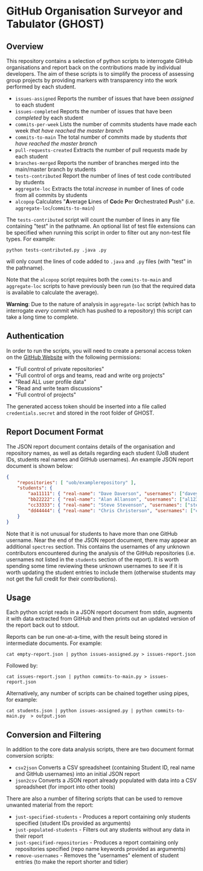 # GitHub Organisation Surveyor and Tabulator (GHOST)

## Overview

This repository contains a selection of python scripts to interrogate GitHub organisations
and report back on the contributions made by individual developers. The aim of these scripts
is to simplify the process of assessing group projects by providing markers with transparency
into the work performed by each student.

- `issues-assigned` Reports the number of issues that have been _assigned_ to each student
- `issues-completed` Reports the number of issues that have been _completed_ by each student
- `commits-per-week` Lists the number of commits students have made each week _that have reached the master branch_
- `commits-to-main` The total number of commits made by students _that have reached the master branch_
- `pull-requests-created` Extracts the number of pull requests made by each student
- `branches-merged` Reports the number of branches merged into the main/master branch by students
- `tests-contributed` Report the number of lines of test code contributed by students
- `aggregate-loc` Extracts the total _increase_ in number of lines of code from all commits by students
- `alcopop` Calculates "**A**verage **L**ines of **Co**de **P**er **O**rchestrated **P**ush" (i.e. `aggregate-loc`/`commits-to-main`)

The `tests-contributed` script will count the number of lines in any file containing "test" in the pathname.
An optional list of test file extensions can be specified when running this script in order to
filter out any non-test file types. For example:
```
python tests-contributed.py .java .py
```
will only count the lines of code added to `.java` and `.py` files (with "test" in the pathname).

Note that the `alcopop` script requires both the `commits-to-main` and `aggregate-loc` scripts
to have previously been run (so that the required data is available to calculate the average).

**Warning**: Due to the nature of analysis in `aggregate-loc` script (which has to interrogate
_every_ commit which has pushed to a repository) this script can take a long time to complete.

## Authentication

In order to run the scripts, you will need to create a personal access token on the
[GitHub Website](https://github.com/settings/tokens) with the following permissions:
- "Full control of private repositories"
- "Full control of orgs and teams, read and write org projects"
- "Read ALL user profile data"
- "Read and write team discussions"
- "Full control of projects"

The generated access token should be inserted into a file called `credentials.secret` and stored
in the root folder of GHOST.

## Report Document Format

The JSON report document contains details of the organisation and repository names,
as well as details regarding each student (UoB student IDs, students real names and GitHub usernames).
An example JSON report document is shown below:

```JSON
{
    "repositories": [ "uob/examplerepository" ],
    "students": {
        "aa11111": { "real-name": "Dave Daverson", "usernames": ["davey"] },
        "bb22222": { "real-name": "Alan Allanson", "usernames": ["al123"] },
        "cc33333": { "real-name": "Steve Stevenson", "usernames": ["stevie"] },
        "dd44444": { "real-name": "Chris Christerson", "usernames": ["chrissy"] }
    }
}
```
Note that it is not unusual for students to have more than one GitHub username.
Near the end of the JSON report document, there may appear an additional `spectres` section.
This contains the usernames of any unknown contributors encountered during the analysis of the GitHub
repositories (i.e. usernames not listed in the `students` section of the report). It is worth
spending some time reviewing these unknown usernames to see if it is worth updating the student
entries to include them (otherwise students may not get the full credit for their contributions).

## Usage

Each python script reads in a JSON report document from stdin, augments it with data extracted from
GitHub and then prints out an updated version of the report back out to stdout.

Reports can be run one-at-a-time, with the result being stored in intermediate documents.
For example:
```
cat empty-report.json | python issues-assigned.py > issues-report.json
```
Followed by:
```
cat issues-report.json | python commits-to-main.py > issues-report.json
```
Alternatively, any number of scripts can be chained together using pipes, for example:
```
cat students.json | python issues-assigned.py | python commits-to-main.py  > output.json
```

## Conversion and Filtering

In addition to the core data analysis scripts, there are two document format conversion scripts:
- `csv2json` Converts a CSV spreadsheet (containing Student ID, real name and GitHub usernames) into an initial JSON report
- `json2csv` Converts a JSON report already populated with data into a CSV spreadsheet (for import into other tools)

There are also a number of filtering scripts that can be used to remove unwanted material from the report:
- `just-specified-students` - Produces a report containing only students specified (student IDs provided as arguments)
- `just-populated-students` - Filters out any students without any data in their report
- `just-specified-repositories` - Produces a report containing only repositories specified (repo name keywords provided as arguments)
- `remove-usernames` - Removes the "usernames" element of student entries (to make the report shorter and tidier)
